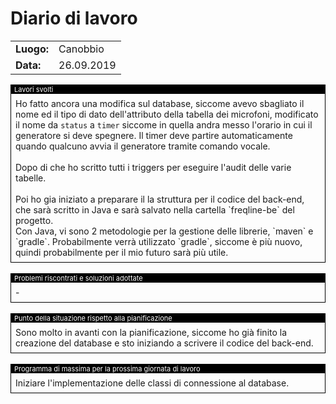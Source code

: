 # Diario di lavoro

<table>
    <tr><td><b>Luogo:</b></td><td>Canobbio</td></tr>
    <tr><td><b>Data:</b></td><td>26.09.2019</td></tr>
</table>

<div style="border: 1px solid black;">
    <div style="background-color:black;color:white;font-size:11px;padding-left:5px">
        Lavori svolti
    </div>
    <div style="padding: 7px">
        Ho fatto ancora una modifica sul database, siccome avevo sbagliato il nome ed il tipo di
        dato dell'attributo della tabella dei microfoni, modificato il nome da <code>status</code>
        a <code>timer</code> siccome in quella andra messo l'orario in cui il generatore si deve
        spegnere. Il timer deve partire automaticamente quando qualcuno avvia il generatore tramite
        comando vocale.<br>
        <br>
        Dopo di che ho scritto tutti i triggers per eseguire l'audit delle varie tabelle.<br>
        <br>
        Poi ho gia iniziato a preparare il la struttura per il codice del back-end, che sar&agrave;
        scritto in Java e sar&agrave; salvato nella cartella `freqline-be` del progetto.<br>
        Con Java, vi sono 2 metodologie per la gestione delle librerie, `maven` e `gradle`.
        Probabilmente verr&agrave; utilizzato `gradle`, siccome &egrave; pi&ugrave; nuovo, quindi
        probabilmente per il mio futuro sar&agrave; pi&ugrave; utile.<br>
    </div>
</div>

<br>

<div style="border: 1px solid black;">
    <div style="background-color:black;color:white;font-size:11px;padding-left:5px">
        Problemi riscontrati e soluzioni adottate
    </div>
    <div style="padding: 7px">
        -
    </div>
</div>

<br>

<div style="border: 1px solid black;">
    <div style="background-color:black;color:white;font-size:11px;padding-left:5px">
        Punto della situazione rispetto alla pianificazione
    </div>
    <div style="padding: 7px">
        Sono molto in avanti con la pianificazione, siccome ho gi&agrave; finito la creazione del
        database e sto iniziando a scrivere il codice del back-end.
    </div>
</div>

<br>

<div style="border: 1px solid black;">
    <div style="background-color:black;color:white;font-size:11px;padding-left:5px">
        Programma di massima per la prossima giornata di lavoro
    </div>
    <div style="padding: 7px">
        Iniziare l'implementazione delle classi di connessione al database.
    </div>
</div>
